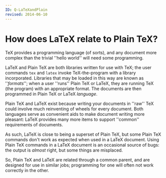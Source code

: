 ```yaml
---
ID: Q-LaTeXandPlain
revised: 2014-06-10
---
```

# How does LaTeX relate to Plain TeX?

TeX provides a programming language (of sorts), and any document
more complex than the trivial ''hello world'' will need some
programming.

LaTeX and Plain TeX are both libraries written for use with
TeX; the user commands `tex` and `latex` invoke
TeX-the-program with a library incorporated.  Libraries that may be
loaded in this way are known as ''_formats_''; when a user ''runs''
Plain TeX or LaTeX, they are running TeX (the program) with an
appropriate format.  The documents are then programmed in Plain TeX
or LaTeX _language_.

Plain TeX and LaTeX exist because writing your documents in ''raw''
TeX could involve much reinventing of wheels for every document.
Both languages serve as convenient aids to make document writing more
pleasant: LaTeX provides many more items to support ''common''
requirements of documents.

As such, LaTeX is close to being a superset of Plain TeX, but
some Plain TeX commands don't work as expected when used in a
LaTeX document.  Using Plain TeX commands in a LaTeX document
is an occasional source of bugs: the output is _almost_ right,
but some things are misplaced.

So, Plain TeX and LaTeX are related through a common parent, and
are designed for use in similar jobs; programming for one will often
not work correctly in the other.

